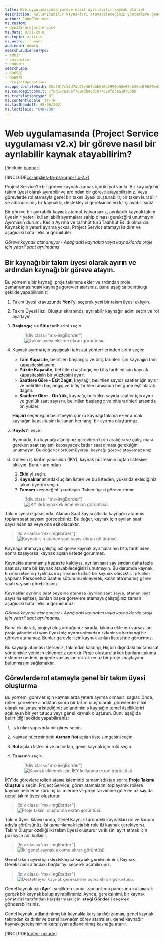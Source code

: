 ```yaml
---
title: Web uygulamasında göreve nasıl ayrılabilir kaynak atarım?
description: Kullanılabilir kaynakları atayabileceğiniz yöntemlere genel bakış.
author: JohnPBurrows
ms.custom:
- dyn365-projectservice
ms.date: 8/21/2018
ms.topic: article
ms.author: rumant
audience: Admin
search.audienceType:
- admin
- customizer
- enduser
search.app:
- D365CE
- D365PS
- ProjectOperations
ms.openlocfilehash: 25cf017c53d7db23e467b3b610e2990e56e95cb56bdf9820e427dfeeeb979637
ms.sourcegitcommit: 7f8d1e7a16af769adb43d1877c28fdce53975db8
ms.translationtype: HT
ms.contentlocale: tr-TR
ms.lasthandoff: 08/06/2021
ms.locfileid: "6987730"
---
```

# <a name="how-do-i-assign-a-bookable-resource-to-a-task-in-the-web-app-project-service-app-v2x"></a>Web uygulamasında (Project Service uygulaması v2.x) bir göreve nasıl bir ayrılabilir kaynak atayabilirim?

[!include [banner](../includes/psa-now-project-operations.md)]

[!INCLUDE[cc-applies-to-psa-app-1.x-2.x](../includes/cc-applies-to-psa-app-1x-2x.md)]

Project Service'te bir göreve kaynak atamak için iki yol vardır. Bir kaynağı bir takım üyesi olarak ayırabilir ve ardından bir göreve atayabilirsiniz. Veya görevlerde rol atamayla genel bir takım üyesi oluşturabilir, bir takım kurabilir ve adlandırılmış bir kaynakla, destekleyici gereksinimleri karşılayabilirsiniz.

Bir göreve bir ayrılabilir kaynak atamak istiyorsanız, ayrılabilir kaynak takım üyesinin yeterli kullanılabilir ayırmalara sahip olması gerektiğini unutmayın. Ayırmanın durumu Kesin Ayırma ve taahhüt türü Taahhüt Edildi olmalıdır. Kaynak için yeterli ayırma yoksa, Project Service atamayı kaldırır ve aşağıdaki hata iletisini görüntüler:

*Göreve kaynak atanamıyor - Aşağıdaki kaynakta veya kaynaklarda proje için yeterli saat ayrılmamış*

## <a name="book-a-resource-as-a-team-member-and-then-assign-the-resource-to-a-task"></a>Bir kaynağı bir takım üyesi olarak ayırın ve ardından kaynağı bir göreve atayın.

Bu yöntemle bir kaynağı proje takımına ekler ve ardından proje zamanlamasındaki kaynağa görevler atarsınız. Bunu aşağıda belirtildiği şekilde yapabilirsiniz:
1.  Takım üyesi kılavuzunda **Yeni**'yi seçerek yeni bir takım üyesi ekleyin.
2.  Takım Üyesi Hızlı Oluştur ekranında, ayrılabilir kaynağın adını seçin ve rol ayarlayın.
3.  **Başlangıç** ve **Bitiş** tarihlerini seçin.

    > [!div class="mx-imgBorder"] 
    > ![Takım üyesi ekleme ekran görüntüsü.](media/FAQ-Resources-to-Tasks2-1.png "Takım üyesi ekleme ekran görüntüsü")
 
4.  Kaynak ayırma için aşağıdaki tahsisat yöntemlerinden birini seçin:
    - **Tam Kapasite**, belirtilen başlangıç ve bitiş tarihleri için kaynağın tam kapasitesini ayırır.
    - **Yüzde Kapasite**, belirtilen başlangıç ve bitiş tarihleri için kaynak kapasitesinin bir yüzdesini ayırır.
    - **Saatlere Göre - Eşit Dağıt**, kaynağı, belirtilen sayıda saatler için ayırır ve belirtilen başlangıç ve bitiş tarihleri arasında her güne eşit olarak dağıtır.
    - **Saatlere Göre - Ön Yük**, kaynağı, belirtilen sayıda saatler için ayırır ve günlük saat sayısını, belirtilen başlangıç ve bitiş tarihleri arasında ön yükler.

    **Hiçbiri** seçeneğini belirtmeyin çünkü kaynağı takıma ekler ancak kaynağın kapasitesini kullanan herhangi bir ayırma oluşturmaz.
5.  **Kaydet**'i seçin.

    Ayırmada, bu kaynağı atadığınız görevlerin tarih aralığını ve çalışılması gereken saat sayısını kapsayacak kadar saat olması gerektiğini unutmayın. Bu değerler örtüşmüyorsa, kaynağı göreve atayamazsınız.

6.  Görevin iş kırılım yapısında (İKY), kaynak hücresinin açılan listesine tıklayın. Bunun ardından: 

    1. **Ekle**'yi seçin.
    2. **Kaynaklar** altındaki açılan listeyi ve bu listeden, yukarıda eklediğiniz takım üyesini seçin.
    3. **Tamam** seçeneğini işaretleyin. Takım üyesi göreve atanır.

    > [!div class="mx-imgBorder"] 
    > ![İKY ile kaynak ekleme ekran görüntüsü.](media/FAQ-Resources-to-Tasks2-2.png "İKY ile kaynak ekleme ekran görüntüsü")
 
Takım üyesi ızgarasında, Atanan Saat Sayısı altında kaynağın atanmış toplam saat sayısını göreceksiniz. Bu değer, kaynak için ayrılan saat sayısından az veya ona eşit olacaktır. 

> [!div class="mx-imgBorder"] 
> ![Kaynak için atanan saat sayısı ekran görüntüsü.](media/FAQ-Resources-to-Tasks2-3.png "Kaynak için atanan saat sayısı ekran görüntüsü")
 
Kaynağa atamaya çalıştığınız görev kaynak ayırmalarının bitiş tarihinden sonra başlıyorsa, kaynak açılan listede görünmez.

Kaynakta atanmamış kapasite kaldıysa, ayrılan saat sayısından daha fazla saat sayısına bir kaynak atayabileceğinizi unutmayın. Bu durumda kaynak, kısmen atanmış (yalnızca ayırmaları kadar) bir kaynak olacaktır. İş kırılım yapısına Personelsiz Saatler sütununu ekleyerek, kalan atanmamış görev saati sayısını görebilirsiniz.

Kaynaklar ayrılmış saat sayısına atanırsa (ayrılan saat sayısı, atanan saat sayısına eşitse), bunları başka görevlere atamaya çalıştığınız zaman aşağıdaki hata iletisini görürsünüz:

*Göreve kaynak atanamıyor - Aşağıdaki kaynakta veya kaynaklarda proje için yeterli saat ayrılmamış.*

Buna ek olarak, projeyi oluşturduğunuz sırada, takıma eklenen varsayılan proje yöneticisi takım üyesi hiç ayırma olmadan eklenir ve herhangi bir göreve atanamaz. Bunlar görevler için kaynak açılan listesinde görünmez.

Bu kaynağı atamak isterseniz, takımdan kaldırıp, Hiçbiri dışındaki bir tahsisat yöntemiyle yeniden eklemeniz gerekir. Proje oluşturulurken bunların takıma eklenme nedeni, projede varsayılan olarak en az bir proje onaylayanı bulunmasını sağlamaktır.

## <a name="create-a-generic-team-member-through-role-assignment-on-tasks"></a>Görevlerde rol atamayla genel bir takım üyesi oluşturma

Bu yöntem, görevler için kaynaklarda yeterli ayırma olmasını sağlar. Önce, rolleri görevlere atadıktan sonra bir takım oluşturarak, görevlerde nihai olarak çalışmasını istediğiniz adlandırılmış kaynağın temel özelliklerini açıklayan bir yer tutucu veya genel kaynak oluşturun. Bunu aşağıda belirtildiği şekilde yapabilirsiniz:

1. İş kırılım yapısında bir görev seçin.
2. Kaynak hücresindeki **Atanan Rol** açılan liste simgesini seçin.
3. **Rol** açılan listesini ve ardından, genel kaynak için rolü seçin.
4. **Tamam**'ı seçin.

    > [!div class="mx-imgBorder"] 
    > ![Kaynak eklemek için İKY kullanma ekran görüntüsü.](media/FAQ-Resources-to-Tasks2-4.png "Kaynak eklemek için İKY kullanma ekran görüntüsü")
 
İKY'de görevlere rolleri atama işleminizi tamamladıktan sonra **Proje Takımı Oluştur**'u seçin. Project Service, görev atamalarını toplayarak rollere, kaynak belirleme kuruluş birimlerine ve proje takvimine göre en az sayıda genel takım üyesi oluşturur.

> [!div class="mx-imgBorder"] 
> ![Proje takımı oluşturma ekran görüntüsü.](media/FAQ-Resources-to-Tasks2-5.png "Proje takımı oluşturma ekran görüntüsü")
 
Takım Üyesi kılavuzunda, Genel Kaynak türündeki kaynakları rol ve konum adıyla görürsünüz. İşi tamamlamak için bir role iki kaynak gerekiyorsa, Takım Oluştur özelliği iki takım üyesi oluşturur ve ikisini ayırt etmek için pozisyon adı kullanır.

> [!div class="mx-imgBorder"] 
> ![İki genel kaynak ekleme ekran görüntüsü.](media/FAQ-Resources-to-Tasks2-6.png "İki genel kaynak ekleme ekran görüntüsü")
 
Genel takım üyesi için destekleyici kaynak gereksinimini, Kaynak Gereksinimi altındaki bağlantıyı seçerek açabilirsiniz.

> [!div class="mx-imgBorder"] 
> ![Destekleyici kaynak gereksinimi açma ekran görüntüsü.](media/FAQ-Resources-to-Tasks2-7.png "Destekleyici kaynak gereksinimi açma ekran görüntüsü")

Genel kaynak için **Ayır**'ı seçtikten sonra, zamanlama panosunu kullanarak gerçek bir kaynak bulup ayırabilirsiniz. Ayrıca, gereksinimi, bir kaynak yöneticisi tarafından karşılanması için **İsteği Gönder**'i seçerek gönderebilirsiniz.

Genel kaynak, adlandırılmış bir kaynakla karşılandığı zaman, genel kaynak takımdan kaldırılır ve genel kaynağın görev atamaları, genel kaynağın kaynak gereksinimini karşılayan adlandırılmış kaynağa atanır.
 



[!INCLUDE[footer-include](../includes/footer-banner.md)]